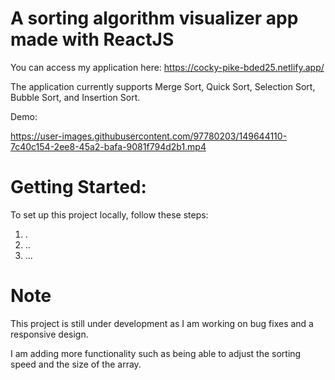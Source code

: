 # A sorting algorithm visualizer app made with ReactJS

You can access my application here: https://cocky-pike-bded25.netlify.app/

The application currently supports Merge Sort, Quick Sort, Selection Sort, Bubble Sort, and Insertion Sort.

Demo:

https://user-images.githubusercontent.com/97780203/149644110-7c40c154-2ee8-45a2-bafa-9081f794d2b1.mp4

# Getting Started:
To set up this project locally, follow these steps:
1. .
2. ..
3. ...

# Note

This project is still under development as I am working on bug fixes and a responsive design.

I am adding more functionality such as being able to adjust the sorting speed and the size of the array.
